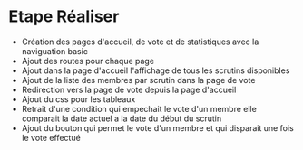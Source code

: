 # Etape Réaliser

- Création des pages d'accueil, de vote et de statistiques avec la naviguation basic
- Ajout des routes pour chaque page
- Ajout dans la page d'accueil l'affichage de tous les scrutins disponibles
- Ajout de la liste des membres par scrutin dans la page de vote
- Redirection vers la page de vote depuis la page d'accueil
- Ajout du css pour les tableaux
- Retrait d'une condition qui empechait le vote d'un membre elle comparait la date actuel a la date du début du scrutin
- Ajout du bouton qui permet le vote d'un membre et qui disparait une fois le vote effectué